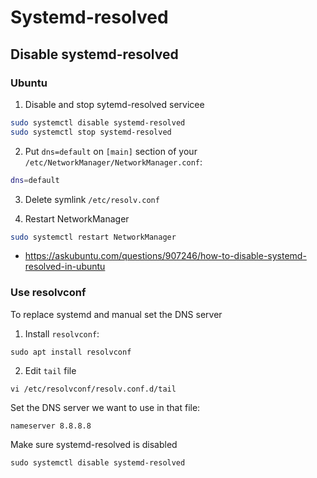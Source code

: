 # Systemd-resolved

## Disable systemd-resolved

### Ubuntu

1. Disable and stop sytemd-resolved servicee
```bash
sudo systemctl disable systemd-resolved
sudo systemctl stop systemd-resolved
```

2. Put `dns=default` on `[main]` section of your `/etc/NetworkManager/NetworkManager.conf`:
```bash
dns=default
```

3. Delete symlink `/etc/resolv.conf`


4. Restart NetworkManager

```bash
sudo systemctl restart NetworkManager
```

* <https://askubuntu.com/questions/907246/how-to-disable-systemd-resolved-in-ubuntu>

### Use resolvconf

To replace systemd and manual set the DNS server

1. Install `resolvconf`:
```
sudo apt install resolvconf
```

2. Edit `tail` file

```
vi /etc/resolvconf/resolv.conf.d/tail
```

Set the DNS server we want to use in that file:

```
nameserver 8.8.8.8
```

Make sure systemd-resolved is disabled

```
sudo systemctl disable systemd-resolved
```

